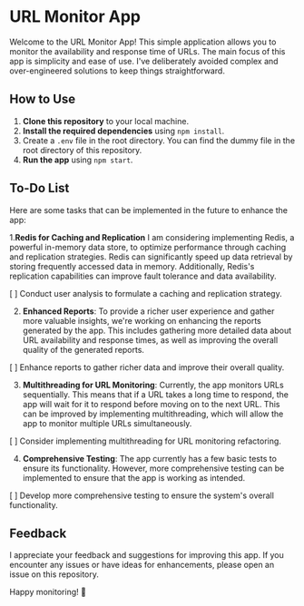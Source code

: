 # URL Monitor App

Welcome to the URL Monitor App! This simple application allows you to monitor the availability and response time of URLs. The main focus of this app is simplicity and ease of use. I've deliberately avoided complex and over-engineered solutions to keep things straightforward.

## How to Use

1. **Clone this repository** to your local machine.
2. **Install the required dependencies** using `npm install`.
3. Create a `.env` file in the root directory. You can find the dummy file in the root directory of this repository.
4. **Run the app** using `npm start`.

## To-Do List

Here are some tasks that can be implemented in the future to enhance the app:

1.**Redis for Caching and Replication**
I am considering implementing Redis, a powerful in-memory data store, to optimize performance through caching and replication strategies. Redis can significantly speed up data retrieval by storing frequently accessed data in memory. Additionally, Redis's replication capabilities can improve fault tolerance and data availability.

[ ] Conduct user analysis to formulate a caching and replication strategy.

2. **Enhanced Reports**:
   To provide a richer user experience and gather more valuable insights, we're working on enhancing the reports generated by the app. This includes gathering more detailed data about URL availability and response times, as well as improving the overall quality of the generated reports.

[ ] Enhance reports to gather richer data and improve their overall quality.

3. **Multithreading for URL Monitoring**:
   Currently, the app monitors URLs sequentially. This means that if a URL takes a long time to respond, the app will wait for it to respond before moving on to the next URL. This can be improved by implementing multithreading, which will allow the app to monitor multiple URLs simultaneously.

[ ] Consider implementing multithreading for URL monitoring refactoring.

4. **Comprehensive Testing**:
   The app currently has a few basic tests to ensure its functionality. However, more comprehensive testing can be implemented to ensure that the app is working as intended.

[ ] Develop more comprehensive testing to ensure the system's overall functionality.

## Feedback

I appreciate your feedback and suggestions for improving this app. If you encounter any issues or have ideas for enhancements, please open an issue on this repository.

Happy monitoring! 🚀
